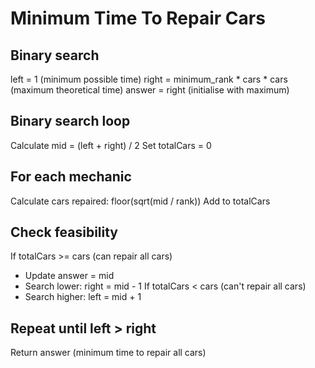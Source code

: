 # Minimum Time To Repair Cars

## **Binary search**
left = 1 (minimum possible time)
right = minimum_rank * cars * cars (maximum theoretical time)
answer = right (initialise with maximum)

## **Binary search loop**
Calculate mid = (left + right) / 2
Set totalCars = 0

## **For each mechanic**
Calculate cars repaired: floor(sqrt(mid / rank))
Add to totalCars

## **Check feasibility**
If totalCars >= cars (can repair all cars)
- Update answer = mid
- Search lower: right = mid - 1
If totalCars < cars (can't repair all cars)
- Search higher: left = mid + 1

## **Repeat until left > right**
Return answer (minimum time to repair all cars)
